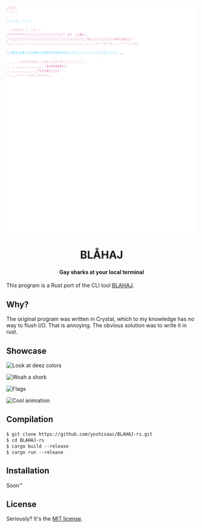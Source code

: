 <p align="center">
  <img width="750" height="600" alt="BLÅHAJ ascii art in femboy flag colors" src="./shark.svg">
</p>
<h1 align="center">BLÅHAJ</h1>
<h4 align="center">Gay sharks at your local terminal</h4>

This program is a Rust port of the CLI tool [BLAHAJ](https://github.com/GeopJr/BLAHAJ).  

## Why?

The original program was written in Crystal, which to my knowledge has no way to flush I/O. That is annoying. The obvious solution was to write it in rust.

## Showcase

![Look at deez colors](https://r2.e-z.host/bb3dfc85-7f7f-4dcb-8b0b-3a4af0aa57e4/n8oib2hcq41e06k0oo.png)

![Woah a shork](https://r2.e-z.host/bb3dfc85-7f7f-4dcb-8b0b-3a4af0aa57e4/bevigbftowsu3namz7.png)

![Flags](https://r2.e-z.host/bb3dfc85-7f7f-4dcb-8b0b-3a4af0aa57e4/xwtsrkq2upbswwzn78.png)

![Cool animation](https://r2.e-z.host/bb3dfc85-7f7f-4dcb-8b0b-3a4af0aa57e4/gh64ey4zt48ppn7anp.gif)

## Compilation

```console
$ git clone https://github.com/yoshisaac/BLAHAJ-rs.git
$ cd BLAHAJ-rs
$ cargo build --release
$ cargo run --release
```

## Installation

Soon™

## License

Seriously? It's the [MIT license](LICENSE).
